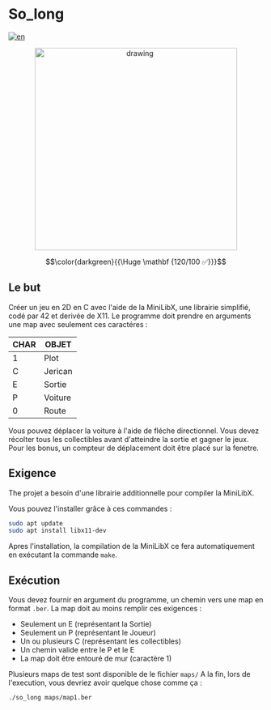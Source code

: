 # So_long

[![en](https://img.shields.io/badge/Language-en-red)](README.md)

<p align="center"><img src="https://i.imgur.com/oxsa34o.jpg" alt="drawing" width="400"/></p>

$$\color{darkgreen}{{\Huge \mathbf {120/100 ✅}}}$$

## Le but

Créer un jeu en 2D en C avec l'aide de la MiniLibX, une librairie simplifié, codé par 42 et derivée de X11.
Le programme doit prendre en arguments une map avec seulement ces caractéres :

| CHAR |	OBJET   |
| --------- | ---------- |
| 1         |   Plot   |
| C	        | Jerican |
| E	        |   Sortie  |
| P         |   Voiture  |      
| 0         |   Route     |

Vous pouvez déplacer la voiture à l'aide de fléche directionnel. Vous devez récolter tous les collectibles avant d'atteindre la sortie et gagner le jeux.
Pour les bonus, un compteur de déplacement doit être placé sur la fenetre.

## Exigence

The projet a besoin d'une librairie additionnelle pour compiler la MiniLibX.

Vous pouvez l'installer grâce à ces commandes :

````sh
sudo apt update
sudo apt install libx11-dev
````

Apres l'installation, la compilation de la MiniLibX ce fera automatiquement en exécutant la commande `make`.

## Exécution

Vous devez fournir en argument du programme, un chemin vers une map en format `.ber`.
La map doit au moins remplir ces exigences :
- Seulement un E (représentant la Sortie)
- Seulement un P (représentant le Joueur)
- Un ou plusieurs C (représentant les collectibles)
- Un chemin valide entre le P et le E
- La map doit être entouré de mur (caractère 1)

Plusieurs maps de test sont disponible de le fichier `maps/`
A la fin, lors de l'execution, vous devriez avoir quelque chose comme ça :
````sh
./so_long maps/map1.ber
````
